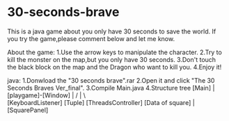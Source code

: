 # 30-seconds-brave
This is a java game about you only have 30 seconds to save the world.
If you try the game,please comment below and let me know.

About the game:
1.Use the arrow keys to manipulate the character.
2.Try to kill the monster on the map,but you only have 30 seconds.
3.Don't touch the black block on the map and the Dragon who want to kill you.
4.Enjoy it!

java:
1.Donwload the "30 seconds brave".rar
2.Open it and click "The 30 Seconds Braves Ver_final".
3.Compile Main.java
4.Structure tree
                    [Main]
                       |
             [playgame]-[Window]
                       |
              /        |         \                   \
[KeyboardListener] [Tuple] [ThreadsController] [Data of square]
                                                      |
                                                      [SquarePanel]

